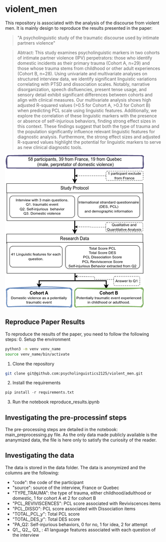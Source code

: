 # violent_men
This repository is associated with the analysis of the discourse from violent men. It is mainly design to reproduce the results presented in the paper: 
> "A psycholinguistic study of the traumatic discourse used by intimate partners violence"

>Abtract: This study examines psycholinguistic markers in two cohorts of intimate partner violence (IPV) perpetrators: those who identify domestic incidents as their primary trauma (Cohort A, n=29) and those whose trauma stems from childhood or other adult experiences (Cohort B, n=28). Using univariate and multivariate analyses on structured interview data, we identify significant linguistic variations correlating with PTSD and dissociation scales. Notably, narrative disorganization, speech disfluencies, present tense usage, and sensory detail exhibit significant differences between cohorts and align with clinical measures. Our multivariate analysis shows high adjusted R-squared values (>0.5 for Cohort A, >0.3 for Cohort B) when predicting PCL scale using linguistic features. Additionally, we explore the correlation of these linguistic markers with the presence or absence of self-injurious behaviors, finding strong effect sizes in this context. These findings suggest that both the type of trauma and the population significantly influence relevant linguistic features for diagnostic analysis. Furthermore, the strong effect sizes and adjusted R-squared values highlight the potential for linguistic markers to serve as new clinical diagnostic tools.

![Figure 1. Flowchart of Study Protocol and Data Analysis](data/flowchart.png)


## Reproduce Paper Results
To reproduce the results of the paper, you need to follow the following steps:
0. Setup the environment
```bash
python3 -m venv venv_name
source venv_name/bin/activate
```

1. Clone the repository
```bash
git clone git@github.com:psycholinguistics2125/violent_men.git
```

2. Install the requirements
```python
pip install -r requirements.txt
```

3. Run the notebook reproduce_results.ipynb


## Investigating the pre-processinf steps

The pre-processing steps are detailed in the notebook: main_preprocessing.py file. As the only data made publicly available is the ananymized data, the file is here only to satisfy the curiosity of the reader.

## Investigating the data

The data is stored in the data folder. The data is anonymized and the columns are the following:
- "code": the code of the participant
- "source": source of the interview, France or Quebec
- "TYPE_TRAUMA": the type of trauma, either childhood/adulthood or domestic, 1 for cohort A et 2 for cohort B
- "PCL_REVIVISCENCES": PCL score associated with Reviviscences items
- "PCL_DISSO": PCL score associated with Dissociation items
- "TOTAL_PCL_y": Total PCL score
- "TOTAL_DES_y": Total DES score
- "PA_Q2: Self-injurious behaviors,  0 for no, 1 for idea, 2 for attempt
- Q1_, Q2_, Q3_ : 41 language features associated with each question of the interview






